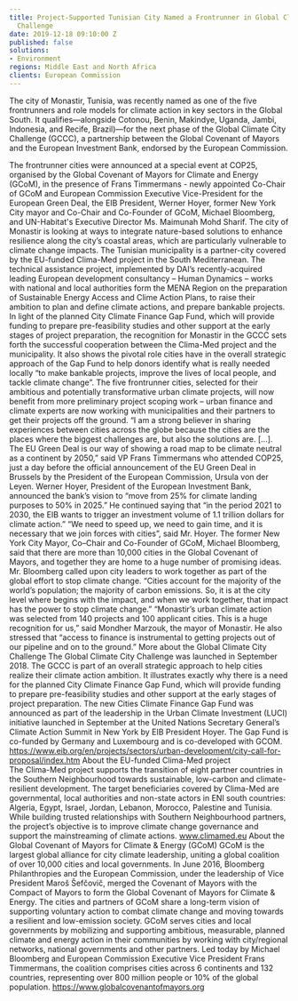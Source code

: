 ```yaml
---
title: Project-Supported Tunisian City Named a Frontrunner in Global Climate City
  Challenge
date: 2019-12-18 09:10:00 Z
published: false
solutions:
- Environment
regions: Middle East and North Africa
clients: European Commission
---
```


The city of Monastir, Tunisia, was recently named as one of the five frontrunners and role models for climate action in key sectors in the Global South. It qualifies—alongside Cotonou, Benin, Makindye, Uganda, Jambi, Indonesia, and Recife, Brazil)—for the next phase of the Global Climate City Challenge (GCCC), a partnership between the Global Covenant of Mayors and the European Investment Bank, endorsed by the European Commission. 

The frontrunner cities were announced at a special event at COP25, organised by the Global Covenant of Mayors for Climate and Energy (GCoM), in the presence of Frans Timmermans - newly appointed Co-Chair of GCoM and European Commission Executive Vice-President for the European Green Deal, the EIB President, Werner Hoyer, former New York City mayor and Co-Chair and Co-Founder of GCoM, Michael Bloomberg, and UN-Habitat's Executive Director Ms. Maimunah Mohd Sharif.
The city of Monastir is looking at ways to integrate nature-based solutions to enhance resilience along the city’s coastal areas, which are particularly vulnerable to climate change impacts. The Tunisian municipality is a partner-city covered by the EU-funded Clima-Med project in the South Mediterranean. The technical assistance project, implemented by DAI’s recently-acquired leading European development consultancy – Human Dynamics – works with national and local authorities form the MENA Region on the preparation of Sustainable Energy Access and Clime Action Plans, to raise their ambition to plan and define climate actions, and prepare bankable projects. 
In light of the planned City Climate Finance Gap Fund, which will provide funding to prepare pre-feasibility studies and other support at the early stages of project preparation, the recognition for Monastir in the GCCC sets forth the successful cooperation between the Clima-Med project and the municipality. It also shows the pivotal role cities have in the overall strategic approach of the Gap Fund to help donors identify what is really needed locally “to make bankable projects, improve the lives of local people, and tackle climate change”.
The five frontrunner cities, selected for their ambitious and potentially transformative urban climate projects, will now benefit from more preliminary project scoping work – urban finance and climate experts are now working with municipalities and their partners to get their projects off the ground. 
“I am a strong believer in sharing experiences between cities across the globe because the cities are the places where the biggest challenges are, but also the solutions are. [...]. The EU Green Deal is our way of showing a road map to be climate neutral as a continent by 2050,” said VP Frans Timmermans who attended COP25, just a day before the official announcement of the EU Green Deal in Brussels by the President of the European Commission, Ursula von der Leyen. 
Werner Hoyer, President of the European Investment Bank, announced the bank’s vision to “move from 25% for climate landing purposes to 50% in 2025.” He continued saying that “in the period 2021 to 2030, the EIB wants to trigger an investment volume of 1.1 trillion dollars for climate action.” “We need to speed up, we need to gain time, and it is necessary that we join forces with cities”, said Mr. Hoyer. 
The former New York City Mayor, Co–Chair and Co-Founder of GCoM, Michael Bloomberg, said that there are more than 10,000 cities in the Global Covenant of Mayors, and together they are home to a huge number of promising ideas. Mr. Bloomberg called upon city leaders to work together as part of the global effort to stop climate change. “Cities account for the majority of the world’s population; the majority of carbon emissions. So, it is at the city level where begins with the impact, and when we work together, that impact has the power to stop climate change.”
“Monastir’s urban climate action was selected from 140 projects and 100 applicant cities. This is a huge recognition for us,” said Mondher Marzouk, the mayor of Monastir. He also stressed that “access to finance is instrumental to getting projects out of our pipeline and on to the ground.”
More about the Global Climate City Challenge 
The Global Climate City Challenge was launched in September 2018. The GCCC is part of an overall strategic approach to help cities realize their climate action ambition. It illustrates exactly why there is a need for the planned City Climate Finance Gap Fund, which will provide funding to prepare pre-feasibility studies and other support at the early stages of project preparation.
The new Cities Climate Finance Gap Fund was announced as part of the leadership in the Urban Climate Investment (LUCI) initiative launched in September at the United Nations Secretary General’s Climate Action Summit in New York by EIB President Hoyer. The Gap Fund is co-funded by Germany and Luxembourg and is co-developed with GCOM. 
https://www.eib.org/en/projects/sectors/urban-development/city-call-for-proposal/index.htm 
About the EU-funded Clima-Med project  
The Clima-Med project supports the transition of eight partner countries in the Southern Neighbourhood towards sustainable, low-carbon and climate-resilient development. The target beneficiaries covered by Clima-Med are governmental, local authorities and non-state actors in ENI south countries: Algeria, Egypt, Israel, Jordan, Lebanon, Morocco, Palestine and Tunisia.
While building trusted relationships with Southern Neighbourhood partners, the project’s objective is to improve climate change governance and support the mainstreaming of climate actions.
www.climamed.eu 
About the Global Covenant of Mayors for Climate & Energy (GCoM)
GCoM is the largest global alliance for city climate leadership, uniting a global coalition of over 10,000 cities and local governments. In June 2016, Bloomberg Philanthropies and the European Commission, under the leadership of Vice President Maroš Šefčovič, merged the Covenant of Mayors with the Compact of Mayors to form the Global Covenant of Mayors for Climate & Energy. The cities and partners of GCoM share a long-term vision of supporting voluntary action to combat climate change and moving towards a resilient and low-emission society. GCoM serves cities and local governments by mobilizing and supporting ambitious, measurable, planned climate and energy action in their communities by working with city/regional networks, national governments and other partners. Led today by Michael Bloomberg and European Commission Executive Vice President Frans Timmermans, the coalition comprises cities across 6 continents and 132 countries, representing over 800 million people or 10% of the global population. https://www.globalcovenantofmayors.org 